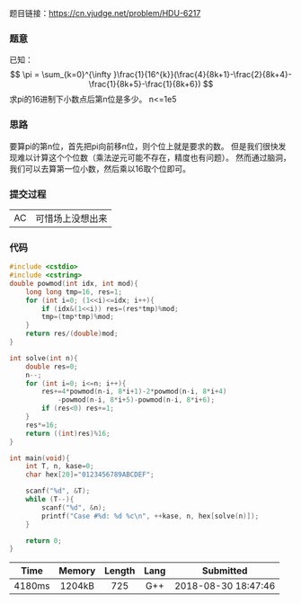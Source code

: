 题目链接：<https://cn.vjudge.net/problem/HDU-6217>

### 题意
已知：
$$ \pi = \sum_{k=0}^{\infty }\frac{1}{16^{k}}(\frac{4}{8k+1}-\frac{2}{8k+4}-\frac{1}{8k+5}-\frac{1}{8k+6}) $$
求pi的16进制下小数点后第n位是多少。
n<=1e5

### 思路
要算pi的第n位，首先把pi向前移n位，则个位上就是要求的数。
但是我们很快发现难以计算这个个位数（乘法逆元可能不存在，精度也有问题）。
然而通过脑洞，我们可以去算第一位小数，然后乘以16取个位即可。

### 提交过程
|||
:-|:-
AC|可惜场上没想出来

### 代码
```cpp
#include <cstdio>
#include <cstring>
double powmod(int idx, int mod){
    long long tmp=16, res=1;
    for (int i=0; (1<<i)<=idx; i++){
        if (idx&(1<<i)) res=(res*tmp)%mod;
        tmp=(tmp*tmp)%mod;
    }
    return res/(double)mod;
}

int solve(int n){
    double res=0;
    n--;
    for (int i=0; i<=n; i++){
        res+=4*powmod(n-i, 8*i+1)-2*powmod(n-i, 8*i+4)
            -powmod(n-i, 8*i+5)-powmod(n-i, 8*i+6);
        if (res<0) res+=1;
    }
    res*=16;
    return ((int)res)%16;
}

int main(void){
    int T, n, kase=0;
    char hex[20]="0123456789ABCDEF";

    scanf("%d", &T);
    while (T--){
        scanf("%d", &n);
        printf("Case #%d: %d %c\n", ++kase, n, hex[solve(n)]);
    }

    return 0;
}

```

Time|Memory|Length|Lang|Submitted
:-:|:-:|:-:|:-:|:-:
4180ms|1204kB|725|G++|2018-08-30 18:47:46